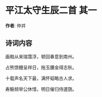 # 平江太守生辰二首  其一

**作者**: 仲并

## 诗词内容

画戟从来瑞霭浮，顿回春意到南州。

占熊馈鲤呈祥日，拖玉腰金得志秋。

十载声名天下最，满怀韬略古人求。

寿觞频举公休惜，明日催归侍邃旒。

